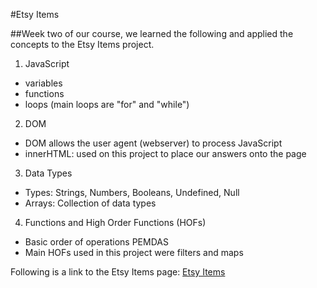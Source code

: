 #Etsy Items

##Week two of our course, we learned the following and applied the concepts to the Etsy Items project.

1. JavaScript
  * variables
  * functions
  * loops (main loops are "for" and "while")

2. DOM
  * DOM allows the user agent (webserver) to process JavaScript
  * innerHTML: used on this project to place our answers onto the page

3. Data Types
  * Types: Strings, Numbers, Booleans, Undefined, Null
  * Arrays: Collection of data types

4. Functions and High Order Functions (HOFs)
  * Basic order of operations PEMDAS
  * Main HOFs used in this project were filters and maps

Following is a link to the Etsy Items page:
[Etsy Items](https://github.com/eunheh/etsy)
